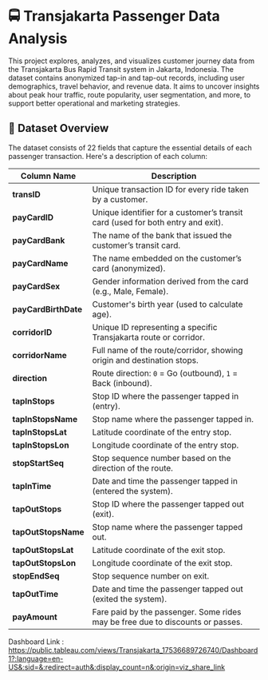 # 🚍 Transjakarta Passenger Data Analysis

This project explores, analyzes, and visualizes customer journey data from the Transjakarta Bus Rapid Transit system in Jakarta, Indonesia. The dataset contains anonymized tap-in and tap-out records, including user demographics, travel behavior, and revenue data. It aims to uncover insights about peak hour traffic, route popularity, user segmentation, and more, to support better operational and marketing strategies.

## 📁 Dataset Overview

The dataset consists of 22 fields that capture the essential details of each passenger transaction. Here's a description of each column:

| Column Name         | Description |
|---------------------|-------------|
| **transID**         | Unique transaction ID for every ride taken by a customer. |
| **payCardID**       | Unique identifier for a customer’s transit card (used for both entry and exit). |
| **payCardBank**     | The name of the bank that issued the customer’s transit card. |
| **payCardName**     | The name embedded on the customer’s card (anonymized). |
| **payCardSex**      | Gender information derived from the card (e.g., Male, Female). |
| **payCardBirthDate**| Customer's birth year (used to calculate age). |
| **corridorID**      | Unique ID representing a specific Transjakarta route or corridor. |
| **corridorName**    | Full name of the route/corridor, showing origin and destination stops. |
| **direction**       | Route direction: `0` = Go (outbound), `1` = Back (inbound). |
| **tapInStops**      | Stop ID where the passenger tapped in (entry). |
| **tapInStopsName**  | Stop name where the passenger tapped in. |
| **tapInStopsLat**   | Latitude coordinate of the entry stop. |
| **tapInStopsLon**   | Longitude coordinate of the entry stop. |
| **stopStartSeq**    | Stop sequence number based on the direction of the route. |
| **tapInTime**       | Date and time the passenger tapped in (entered the system). |
| **tapOutStops**     | Stop ID where the passenger tapped out (exit). |
| **tapOutStopsName** | Stop name where the passenger tapped out. |
| **tapOutStopsLat**  | Latitude coordinate of the exit stop. |
| **tapOutStopsLon**  | Longitude coordinate of the exit stop. |
| **stopEndSeq**      | Stop sequence number on exit. |
| **tapOutTime**      | Date and time the passenger tapped out (exited the system). |
| **payAmount**       | Fare paid by the passenger. Some rides may be free due to discounts or passes. |

Dashboard Link : https://public.tableau.com/views/Transjakarta_17536689726740/Dashboard1?:language=en-US&:sid=&:redirect=auth&:display_count=n&:origin=viz_share_link 
